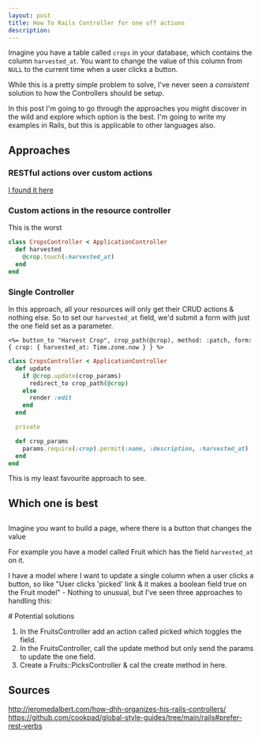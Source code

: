 ```yaml
---
layout: post
title: How To Rails Controller for one off actions
description: 
---
```


Imagine you have a table called `crops` in your database, which contains the column `harvested_at`. You want to change the value of this column from `NULL` to the current time when a user clicks a button.

While this is a pretty simple problem to solve, I've never seen a _consistent_ solution to how the Controllers should be setup.

In this post I'm going to go through the approaches you might discover in the wild and explore which option is the best. I'm going to write my examples in Rails, but this is applicable to other languages also.

## Approaches

### RESTful actions over custom actions

[I found it here](https://github.com/cookpad/global-style-guides/tree/main/rails#prefer-rest-verbs)

### Custom actions in the resource controller

This is the worst

```ruby
class CropsController < ApplicationController
  def harvested
    @crop.touch(:harvested_at)
  end
end
```

### Single Controller

In this approach, all your resources will only get their CRUD actions & nothing else. So to set our `harvested_at` field, we'd submit a form with just the one field set as a parameter.

```erb
<%= button_to "Harvest Crop", crop_path(@crop), method: :patch, form: { crop: { harvested_at: Time.zone.now } } %>
```

```ruby
class CropsController < ApplicationController
  def update
    if @crop.update(crop_params)
	  redirect_to crop_path(@crop)
	else
	  render :edit
	end
  end

  private

  def crop_params
    params.require(:crop).permit(:name, :description, :harvested_at)
  end
end
```

This is my least favourite approach to see.

## Which one is best


## 

Imagine you want to build a page, where there is a button that changes the value 


For example you have a model called Fruit which has the field `harvested_at` on it.

I have a model where I want to update a single column when a user clicks a button, so like "User clicks 'picked' link & it makes a boolean field true on the Fruit model" - Nothing to unusual, but I've seen three approaches to handling this:

# Potential solutions

1. In the FruitsController add an action called picked which toggles the field.
2. In the FruitsController, call the update method but only send the params to update the one field.
3. Create a Fruits::PicksController & cal the create method in here.

## 

## Sources


http://jeromedalbert.com/how-dhh-organizes-his-rails-controllers/
https://github.com/cookpad/global-style-guides/tree/main/rails#prefer-rest-verbs
